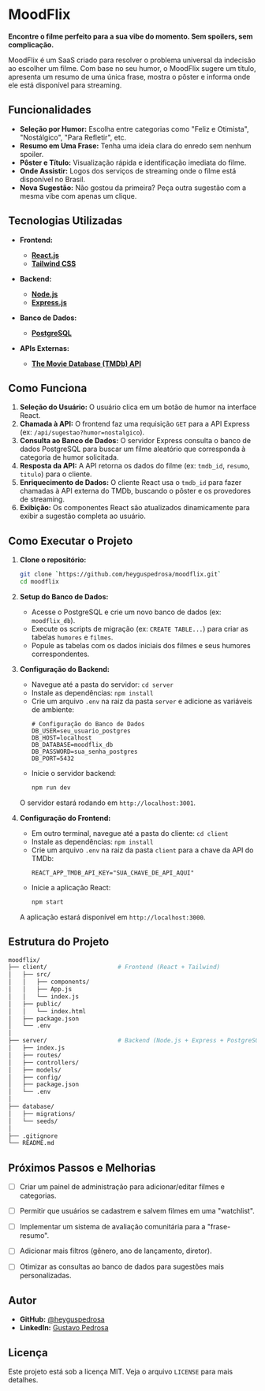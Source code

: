 # MoodFlix

**Encontre o filme perfeito para a sua vibe do momento. Sem spoilers, sem complicação.**

MoodFlix é um SaaS criado para resolver o problema universal da indecisão ao escolher um filme. Com base no seu humor, o MoodFlix sugere um título, apresenta um resumo de uma única frase, mostra o pôster e informa onde ele está disponível para streaming.

<!-- ![Exemplo de Interface do MoodFlix](https://i.imgur.com/8Q7gYq9.png)
*(Imagem de exemplo. Substitua por um screenshot do seu projeto quando estiver pronto!)* -->


## Funcionalidades

* **Seleção por Humor:** Escolha entre categorias como "Feliz e Otimista", "Nostálgico", "Para Refletir", etc.
* **Resumo em Uma Frase:** Tenha uma ideia clara do enredo sem nenhum spoiler.
* **Pôster e Título:** Visualização rápida e identificação imediata do filme.
* **Onde Assistir:** Logos dos serviços de streaming onde o filme está disponível no Brasil.
* **Nova Sugestão:** Não gostou da primeira? Peça outra sugestão com a mesma vibe com apenas um clique.


## Tecnologias Utilizadas

* **Frontend:**
    * **[React.js](https://reactjs.org/)**
    * **[Tailwind CSS](https://tailwindcss.com/)**

* **Backend:**
    * **[Node.js](https://nodejs.org/)**
    * **[Express.js](https://expressjs.com/)**

* **Banco de Dados:**
    * **[PostgreSQL](https://www.postgresql.org/)**

* **APIs Externas:**
    * [**The Movie Database (TMDb) API**](https://www.themoviedb.org/documentation/api)


## Como Funciona

1.  **Seleção do Usuário:** O usuário clica em um botão de humor na interface React.
2.  **Chamada à API:** O frontend faz uma requisição `GET` para a API Express (ex: `/api/sugestao?humor=nostalgico`).
3.  **Consulta ao Banco de Dados:** O servidor Express consulta o banco de dados PostgreSQL para buscar um filme aleatório que corresponda à categoria de humor solicitada.
4.  **Resposta da API:** A API retorna os dados do filme (ex: `tmdb_id`, `resumo`, `titulo`) para o cliente.
5.  **Enriquecimento de Dados:** O cliente React usa o `tmdb_id` para fazer chamadas à API externa do TMDb, buscando o pôster e os provedores de streaming.
6.  **Exibição:** Os componentes React são atualizados dinamicamente para exibir a sugestão completa ao usuário.


## Como Executar o Projeto

1.  **Clone o repositório:**
    ```bash
    git clone `https://github.com/heyguspedrosa/moodflix.git`
    cd moodflix
    ```

2.  **Setup do Banco de Dados:**
    * Acesse o PostgreSQL e crie um novo banco de dados (ex: `moodflix_db`).
    * Execute os scripts de migração (ex: `CREATE TABLE...`) para criar as tabelas `humores` e `filmes`.
    * Popule as tabelas com os dados iniciais dos filmes e seus humores correspondentes.

3.  **Configuração do Backend:**
    * Navegue até a pasta do servidor: `cd server`
    * Instale as dependências: `npm install`
    * Crie um arquivo `.env` na raiz da pasta `server` e adicione as variáveis de ambiente:
        ```env
        # Configuração do Banco de Dados
        DB_USER=seu_usuario_postgres
        DB_HOST=localhost
        DB_DATABASE=moodflix_db
        DB_PASSWORD=sua_senha_postgres
        DB_PORT=5432
        ```
    * Inicie o servidor backend:
        ```bash
        npm run dev 
        ```
    O servidor estará rodando em `http://localhost:3001`.

4.  **Configuração do Frontend:**
    * Em outro terminal, navegue até a pasta do cliente: `cd client`
    * Instale as dependências: `npm install`
    * Crie um arquivo `.env` na raiz da pasta `client` para a chave da API do TMDb:
        ```env
        REACT_APP_TMDB_API_KEY="SUA_CHAVE_DE_API_AQUI"
        ```
    * Inicie a aplicação React:
        ```bash
        npm start
        ```
    A aplicação estará disponível em `http://localhost:3000`.



## Estrutura do Projeto

```bash
moodflix/
├── client/                    # Frontend (React + Tailwind)
│   ├── src/
│   │   ├── components/        
│   │   ├── App.js
│   │   └── index.js
│   ├── public/
│   │   └── index.html         
│   ├── package.json
│   └── .env                   
│
├── server/                    # Backend (Node.js + Express + PostgreSQL)
│   ├── index.js               
│   ├── routes/                
│   ├── controllers/           
│   ├── models/                
│   ├── config/                
│   ├── package.json
│   └── .env                   
│
├── database/                  
│   ├── migrations/            
│   └── seeds/                 
│
├── .gitignore                 
└── README.md
``` 

## Próximos Passos e Melhorias

* [ ] Criar um painel de administração para adicionar/editar filmes e categorias.
* [ ] Permitir que usuários se cadastrem e salvem filmes em uma "watchlist".
* [ ] Implementar um sistema de avaliação comunitária para a "frase-resumo".
* [ ] Adicionar mais filtros (gênero, ano de lançamento, diretor).
* [ ] Otimizar as consultas ao banco de dados para sugestões mais personalizadas.


## Autor

* **GitHub:** [@heyguspedrosa](https://github.com/seu-usuario)
* **LinkedIn:** [Gustavo Pedrosa](https://www.linkedin.com/in/guspedrosa/)


## Licença

Este projeto está sob a licença MIT. Veja o arquivo `LICENSE` para mais detalhes.